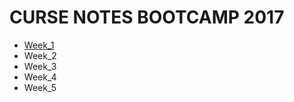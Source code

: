 # CURSE NOTES BOOTCAMP 2017

+ [Week_1](https://github.com/sernalab/curs_notes/blob/master/week_1/README.md)
+ Week_2
+ Week_3
+ Week_4
+ Week_5